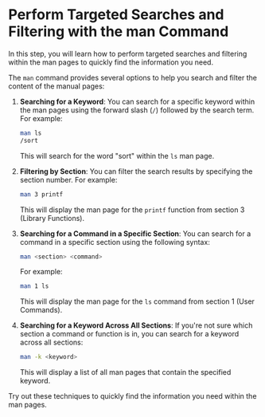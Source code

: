 # Perform Targeted Searches and Filtering with the man Command

In this step, you will learn how to perform targeted searches and filtering within the man pages to quickly find the information you need.

The `man` command provides several options to help you search and filter the content of the manual pages:

1. **Searching for a Keyword**: You can search for a specific keyword within the man pages using the forward slash (`/`) followed by the search term. For example:

   ```bash
   man ls
   /sort
   ```

   This will search for the word "sort" within the `ls` man page.

2. **Filtering by Section**: You can filter the search results by specifying the section number. For example:

   ```bash
   man 3 printf
   ```

   This will display the man page for the `printf` function from section 3 (Library Functions).

3. **Searching for a Command in a Specific Section**: You can search for a command in a specific section using the following syntax:

   ```bash
   man <section> <command>
   ```

   For example:

   ```bash
   man 1 ls
   ```

   This will display the man page for the `ls` command from section 1 (User Commands).

4. **Searching for a Keyword Across All Sections**: If you're not sure which section a command or function is in, you can search for a keyword across all sections:

   ```bash
   man -k <keyword>
   ```

   This will display a list of all man pages that contain the specified keyword.

Try out these techniques to quickly find the information you need within the man pages.
